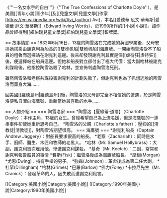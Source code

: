 《'''一名女水手的自白'''》（''The True Confessions of Charlotte Doyle''），是美國[[青年小說|青少年]]及[[兒童文學|兒童文學]]作家[https://en.wikipedia.org/wiki/Avi_(author) Avi]，本名[[愛德華·厄文·華蒂斯|愛德華·厄文·華蒂斯]]（Edward Irving Wortis），於1990所作的[[小說|小說]]。該作品曾經得到[[紐伯瑞兒童文學獎|紐伯瑞兒童文學獎]]銀牌獎。

== 故事情節 ==
1832年6月16日，13歲的陶雪洛在完成她的英國學業後，父母安排她搭乘由謝克利為船長的[[雙桅帆船|雙桅帆船]]海鷹號。一開始陶雪洛受不了船員的粗魯而選擇站在謝克利這邊。後來卻發現謝克利其實是個[[虐待狂|虐待狂]]後，便選擇站在船員這邊。但她和船長對立卻付出了極大代價：當大副哈林被謝克利謀殺後，他指控陶雪洛殺了哈林，並宣佈判處陶雪洛死刑。

雖然陶雪洛和老察共謀殺害謝克利的計劃失敗了，但謝克利也為了抓想逃脫的陶雪洛而葬身大海……

回美國[[羅德島州|羅德島州]]後，陶雪洛的父母卻完全不相信她的遭遇，於是陶雪洛便私自溜向海鷹號，重新當她最喜歡的水手……

== 人物介紹 ==
=== 陶雪洛家 ===
*陶雪洛【夏綠蒂·道爾】（Charlotte Doyle）：本作主角，13歲的女生。曾經希望自己為上流名媛，但是海鷹號的一連串事件卻使她重新思考自己。
*陶雪洛的父親（Charlotte's father）：壓抑的[[清教徒|清教徒]]，對陶雪洛期望很高。
=== 海鷹號 ===
*謝克利船長（Captain Andrew Jaggery）：對船員要求很高的船長。
*老察（Zachariah）：同時是水手、廚師、醫生、木匠和牧師的老黑人。
*哈林（Mr. Samuel Hollybrass）：大副，謝克利首次雇用他，慘遭謝克利謀殺。
*基奇（Mr. Keetch)：二副，常常和謝克利報告船員的事情
*費斯(Fisk)：繼雪洛後成為海鷹號船長。
*摩根(Morgan)
*尤恩(Ewing)：持有手槍的男子。
*強森(Johnson)：革命後成為第二任大副。
*杜罕(Dillingham)
*格林(Grimes)
*巴羅(Barlow)
*佛力(Foley)
*卡拉尼先生（Mr. Cranick）：發起革命的人，因失敗而遭謝克利殺害。

[[Category:美國小說|Category:美國小說]]
[[Category:1990年美國小說|Category:1990年美國小說]]